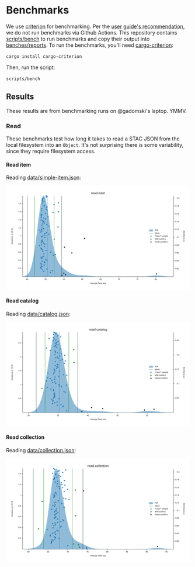 # Benchmarks

We use [criterion](https://docs.rs/criterion/latest/criterion/) for benchmarking.
Per the [user guide's recommendation](https://bheisler.github.io/criterion.rs/book/faq.html#how-should-i-run-criterionrs-benchmarks-in-a-ci-pipeline), we do not run benchmarks via Github Actions.
This repository contains [scripts/bench](./scripts/bench) to run benchmarks and copy their output into [benches/reports](./benches/reports).
To run the benchmarks, you'll need [cargo-criterion](https://github.com/bheisler/cargo-criterion):

```shell
cargo install cargo-criterion
```

Then, run the script:

```shell
scripts/bench
```

## Results

These results are from benchmarking runs on @gadomski's laptop.
YMMV.

### Read

These benchmarks test how long it takes to read a STAC JSON from the local filesystem into an `Object`.
It's not surprising there is some variability, since they require filesystem access.

#### Read item

Reading [data/simple-item.json](data/simple-item.json):

![read item](./benches/reports/read-item/pdf.svg)

#### Read catalog

Reading [data/catalog.json](data/catalog.json):

![read catalog](./benches/reports/read-catalog/pdf.svg)

#### Read collection

Reading [data/collection.json](data/collection.json):

![read collection](./benches/reports/read-collection/pdf.svg)
